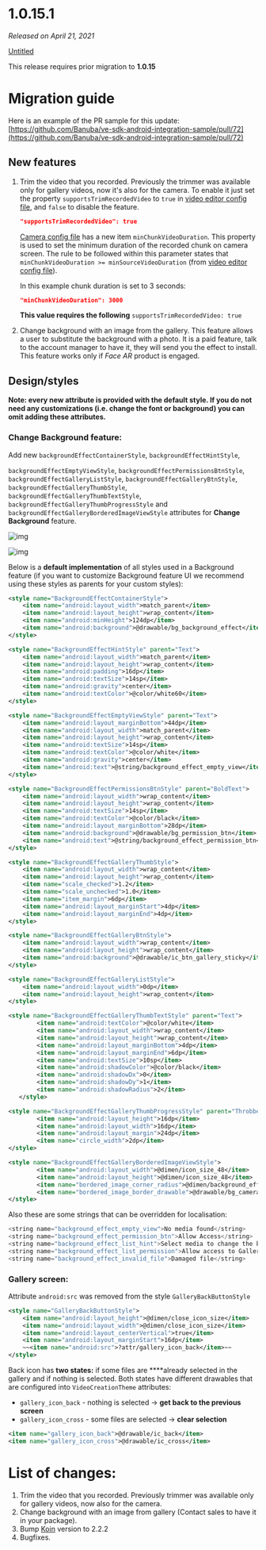 # 1.0.15.1

*Released on April 21, 2021*

[Untitled](https://www.notion.so/f8af5b9865644bfd8e999ddec6f52faa)

This release requires prior migration to **1.0.15** 

# **Migration guide**

Here is an example of the PR sample for this update: [https://github.com/Banuba/ve-sdk-android-integration-sample/pull/72](https://github.com/Banuba/ve-sdk-android-integration-sample/pull/72)

## New features

1. Trim the video that you recorded. Previously the trimmer was available only for gallery videos, now it's also for the camera. To enable it just set the property `supportsTrimRecordedVideo` to `true` in  [video editor config file](https://github.com/Banuba/ve-sdk-android-integration-sample/blob/main/app/src/main/assets/videoeditor.json), and `false` to disable the feature.

    ```json
    "supportsTrimRecordedVideo": true
    ```

    [Camera config file](https://github.com/Banuba/ve-sdk-android-integration-sample/blob/main/app/src/main/assets/camera.json) has a new item `minChunkVideoDuration`. This property is used to set the minimum duration of the recorded chunk on camera screen. The rule to be followed within this parameter states that `minChunkVideoDuration >= minSourceVideoDuration` (from [video editor config file](https://github.com/Banuba/ve-sdk-android-integration-sample/blob/main/app/src/main/assets/videoeditor.json)). 

    In this example chunk duration is set to 3 seconds:

    ```json
    "minChunkVideoDuration": 3000
    ```

    **This value requires the following** `supportsTrimRecordedVideo: true`

2. Change background with an image from the gallery. This feature allows a user to substitute the background with a photo. It is a paid feature, talk to the account manager to have it, they will send you the effect to install. This feature works only if *Face AR* product is engaged. 

## Design/styles

**Note: every new attribute is provided with the default style. If you do not need any customizations (i.e. change the font or background) you can omit adding these attributes.**

### Change Background feature:

Add new  `backgroundEffectContainerStyle`, `backgroundEffectHintStyle`,

`backgroundEffectEmptyViewStyle`, `backgroundEffectPermissionsBtnStyle`, `backgroundEffectGalleryListStyle`, `backgroundEffectGalleryBtnStyle`, `backgroundEffectGalleryThumbStyle`, `backgroundEffectGalleryThumbTextStyle`,  `backgroundEffectGalleryThumbProgressStyle` and `backgroundEffectGalleryBorderedImageViewStyle` attributes for **Change Background** feature. 

![img](../screenshots/15_1_Background1.png)

![img](../screenshots/15_1_Background2.png)

Below is a **default implementation** of all styles used in a Background feature (if you want to customize Background feature UI we recommend using these styles as parents for your custom styles):

```xml
<style name="BackgroundEffectContainerStyle">
    <item name="android:layout_width">match_parent</item>
    <item name="android:layout_height">wrap_content</item>
    <item name="android:minHeight">124dp</item>
    <item name="android:background">@drawable/bg_background_effect</item>
</style>

<style name="BackgroundEffectHintStyle" parent="Text">
    <item name="android:layout_width">match_parent</item>
    <item name="android:layout_height">wrap_content</item>
    <item name="android:padding">16dp</item>
    <item name="android:textSize">14sp</item>
    <item name="android:gravity">center</item>
    <item name="android:textColor">@color/white60</item>
</style>

<style name="BackgroundEffectEmptyViewStyle" parent="Text">
    <item name="android:layout_marginBottom">44dp</item>
    <item name="android:layout_width">match_parent</item>
    <item name="android:layout_height">wrap_content</item>
    <item name="android:textSize">14sp</item>
    <item name="android:textColor">@color/white</item>
    <item name="android:gravity">center</item>
    <item name="android:text">@string/background_effect_empty_view</item>
</style>

<style name="BackgroundEffectPermissionsBtnStyle" parent="BoldText">
    <item name="android:layout_width">wrap_content</item>
    <item name="android:layout_height">wrap_content</item>
    <item name="android:textSize">14sp</item>
    <item name="android:textColor">@color/black</item>
    <item name="android:layout_marginBottom">28dp</item>
    <item name="android:background">@drawable/bg_permission_btn</item>
    <item name="android:text">@string/background_effect_permission_btn</item>
</style>

<style name="BackgroundEffectGalleryThumbStyle">
    <item name="android:layout_width">wrap_content</item>
    <item name="android:layout_height">wrap_content</item>
    <item name="scale_checked">1.2</item>
    <item name="scale_unchecked">1.0</item>
    <item name="item_margin">6dp</item>
    <item name="android:layout_marginStart">4dp</item>
    <item name="android:layout_marginEnd">4dp</item>
</style>

<style name="BackgroundEffectGalleryBtnStyle">
    <item name="android:layout_width">wrap_content</item>
    <item name="android:layout_height">wrap_content</item>
    <item name="android:background">@drawable/ic_btn_gallery_sticky</item>
</style>

<style name="BackgroundEffectGalleryListStyle">
    <item name="android:layout_width">0dp</item>
    <item name="android:layout_height">wrap_content</item>
</style>

<style name="BackgroundEffectGalleryThumbTextStyle" parent="Text">
        <item name="android:textColor">@color/white</item>
        <item name="android:layout_width">wrap_content</item>
        <item name="android:layout_height">wrap_content</item>
        <item name="android:layout_marginBottom">4dp</item>
        <item name="android:layout_marginEnd">6dp</item>
        <item name="android:textSize">10sp</item>
        <item name="android:shadowColor">@color/black</item>
        <item name="android:shadowDx">0</item>
        <item name="android:shadowDy">1</item>
        <item name="android:shadowRadius">2</item>
   </style>

<style name="BackgroundEffectGalleryThumbProgressStyle" parent="ThrobberViewStyle">
        <item name="android:layout_height">16dp</item>
        <item name="android:layout_width">16dp</item>
        <item name="android:layout_margin">24dp</item>
        <item name="circle_width">2dp</item>
</style>

<style name="BackgroundEffectGalleryBorderedImageViewStyle">
        <item name="android:layout_width">@dimen/icon_size_48</item>
        <item name="android:layout_height">@dimen/icon_size_48</item>
        <item name="bordered_image_corner_radius">@dimen/background_effect_gallery_thumb_radius</item>
        <item name="bordered_image_border_drawable">@drawable/bg_camera_effect_item</item>
</style>
```

Also these are some strings that can be overridden for localisation:

```kotlin
<string name="background_effect_empty_view">No media found</string>
<string name="background_effect_permission_btn">Allow Access</string>
<string name="background_effect_list_hint">Select media to change the background:</string>
<string name="background_effect_list_permission">Allow access to Gallery to change the background</string>
<string name="background_effect_invalid_file">Damaged file</string>
```

### Gallery screen:

Attribute `android:src` was removed from the style `GalleryBackButtonStyle`

```xml
<style name="GalleryBackButtonStyle">
    <item name="android:layout_height">@dimen/close_icon_size</item>
    <item name="android:layout_width">@dimen/close_icon_size</item>
    <item name="android:layout_centerVertical">true</item>
    <item name="android:layout_marginStart">16dp</item>
    ~~<item name="android:src">?attr/gallery_icon_back</item>~~
</style>
```

Back icon has **two states:** if some files are ****already selected in the gallery and if nothing is selected. Both states have different drawables that are configured into `VideoCreationTheme` attributes:

- `gallery_icon_back` -  nothing is selected → **get back to the previous screen**
- `gallery_icon_cross` - some files are selected → **clear selection**

```xml
<item name="gallery_icon_back">@drawable/ic_back</item>
<item name="gallery_icon_cross">@drawable/ic_cross</item>
```

# List of changes:

1. Trim the video that you recorded. Previously trimmer was available only for gallery videos, now also for the camera. 
2. Change background with an image from gallery (Contact sales to have it in your package).
3. Bump [Koin](https://insert-koin.io/) version to 2.2.2
4. Bugfixes.
